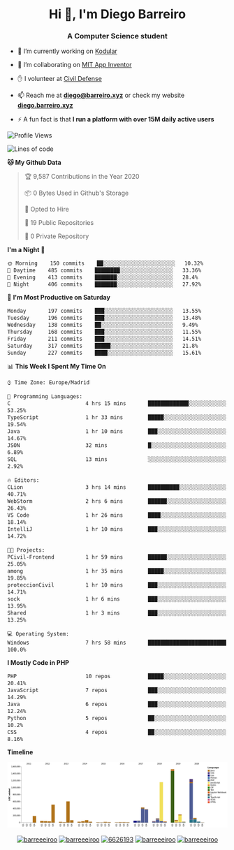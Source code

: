 <h1 align="center">Hi 👋, I'm Diego Barreiro</h1>
<h3 align="center">A Computer Science student</h3>

- 🔭 I’m currently working on [Kodular](https://www.kodular.io)

- 👯 I’m collaborating on [MIT App Inventor](https://github.com/mit-cml/appinventor-sources)

- ✋ I volunteer at [Civil Defense](https://proteccioncivil.sdc.gal)

- 📫 Reach me at **diego@barreiro.xyz** or check my website **[diego.barreiro.xyz](https://diego.barreiro.xyz)**

- ⚡ A fun fact is that **I run a platform with over 15M daily active users**

<!--START_SECTION:waka-->
![Profile Views](http://img.shields.io/badge/Profile%20Views-4-blue)

![Lines of code](https://img.shields.io/badge/From%20Hello%20World%20I%27ve%20Written-22.5%20million%20lines%20of%20code-blue)

**🐱 My Github Data** 

> 🏆 9,587 Contributions in the Year 2020
 > 
> 📦 0 Bytes Used in Github's Storage 
 > 
> 💼 Opted to Hire
 > 
> 📜 19 Public Repositories
 > 
> 🔑 0 Private Repository 
 > 
**I'm a Night 🦉** 

```text
🌞 Morning    150 commits    ██░░░░░░░░░░░░░░░░░░░░░░░   10.32% 
🌆 Daytime    485 commits    ████████░░░░░░░░░░░░░░░░░   33.36% 
🌃 Evening    413 commits    ███████░░░░░░░░░░░░░░░░░░   28.4% 
🌙 Night      406 commits    ███████░░░░░░░░░░░░░░░░░░   27.92%

```
📅 **I'm Most Productive on Saturday** 

```text
Monday       197 commits    ███░░░░░░░░░░░░░░░░░░░░░░   13.55% 
Tuesday      196 commits    ███░░░░░░░░░░░░░░░░░░░░░░   13.48% 
Wednesday    138 commits    ██░░░░░░░░░░░░░░░░░░░░░░░   9.49% 
Thursday     168 commits    ███░░░░░░░░░░░░░░░░░░░░░░   11.55% 
Friday       211 commits    ███░░░░░░░░░░░░░░░░░░░░░░   14.51% 
Saturday     317 commits    █████░░░░░░░░░░░░░░░░░░░░   21.8% 
Sunday       227 commits    ████░░░░░░░░░░░░░░░░░░░░░   15.61%

```


📊 **This Week I Spent My Time On** 

```text
⌚︎ Time Zone: Europe/Madrid

💬 Programming Languages: 
C                        4 hrs 15 mins       █████████████░░░░░░░░░░░░   53.25% 
TypeScript               1 hr 33 mins        █████░░░░░░░░░░░░░░░░░░░░   19.54% 
Java                     1 hr 10 mins        ███░░░░░░░░░░░░░░░░░░░░░░   14.67% 
JSON                     32 mins             █░░░░░░░░░░░░░░░░░░░░░░░░   6.89% 
SQL                      13 mins             ░░░░░░░░░░░░░░░░░░░░░░░░░   2.92%

🔥 Editors: 
CLion                    3 hrs 14 mins       ██████████░░░░░░░░░░░░░░░   40.71% 
WebStorm                 2 hrs 6 mins        ██████░░░░░░░░░░░░░░░░░░░   26.43% 
VS Code                  1 hr 26 mins        ████░░░░░░░░░░░░░░░░░░░░░   18.14% 
IntelliJ                 1 hr 10 mins        ███░░░░░░░░░░░░░░░░░░░░░░   14.72%

🐱‍💻 Projects: 
PCivil-Frontend          1 hr 59 mins        ██████░░░░░░░░░░░░░░░░░░░   25.05% 
among                    1 hr 35 mins        █████░░░░░░░░░░░░░░░░░░░░   19.85% 
proteccionCivil          1 hr 10 mins        ███░░░░░░░░░░░░░░░░░░░░░░   14.71% 
sock                     1 hr 6 mins         ███░░░░░░░░░░░░░░░░░░░░░░   13.95% 
Shared                   1 hr 3 mins         ███░░░░░░░░░░░░░░░░░░░░░░   13.25%

💻 Operating System: 
Windows                  7 hrs 58 mins       █████████████████████████   100.0%

```

**I Mostly Code in PHP** 

```text
PHP                      10 repos            █████░░░░░░░░░░░░░░░░░░░░   20.41% 
JavaScript               7 repos             ███░░░░░░░░░░░░░░░░░░░░░░   14.29% 
Java                     6 repos             ███░░░░░░░░░░░░░░░░░░░░░░   12.24% 
Python                   5 repos             ██░░░░░░░░░░░░░░░░░░░░░░░   10.2% 
CSS                      4 repos             ██░░░░░░░░░░░░░░░░░░░░░░░   8.16%

```


**Timeline**

![Chart not found](https://github.com/barreeeiroo/barreeeiroo/blob/master/charts/bar_graph.png) 


<!--END_SECTION:waka-->

<p align="center">
<a href="https://twitter.com/barreeeiroo" target="blank"><img align="center" src="https://cdn.jsdelivr.net/npm/simple-icons@3.0.1/icons/twitter.svg" alt="barreeeiroo" height="20" width="20" /></a>
<a href="https://linkedin.com/in/barreeeiroo" target="blank"><img align="center" src="https://cdn.jsdelivr.net/npm/simple-icons@3.0.1/icons/linkedin.svg" alt="barreeeiroo" height="20" width="20" /></a>
<a href="https://stackoverflow.com/users/6626193" target="blank"><img align="center" src="https://cdn.jsdelivr.net/npm/simple-icons@3.0.1/icons/stackoverflow.svg" alt="6626193" height="20" width="20" /></a>
<a href="https://fb.com/barreeeiroo" target="blank"><img align="center" src="https://cdn.jsdelivr.net/npm/simple-icons@3.0.1/icons/facebook.svg" alt="barreeeiroo" height="20" width="20" /></a>
<a href="https://instagram.com/barreeeiroo" target="blank"><img align="center" src="https://cdn.jsdelivr.net/npm/simple-icons@3.0.1/icons/instagram.svg" alt="barreeeiroo" height="20" width="20" /></a>
</p>
